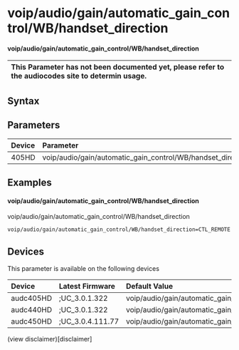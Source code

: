 ﻿---
description: voip/audio/gain/automatic_gain_control/WB/handset_direction
search: false
---

# voip/audio/gain/automatic_gain_control/WB/handset_direction

#### voip/audio/gain/automatic_gain_control/WB/handset_direction


| This Parameter has not been documented yet, please refer to the audiocodes site to determin usage.  | 
| :--- |

## Syntax

## Parameters
|Device|Parameter|value|Description|
|:---|:---|:---|:---|
| 405HD | voip/audio/gain/automatic_gain_control/WB/handset_direction |  |  |

## Examples
#### voip/audio/gain/automatic_gain_control/WB/handset_direction

voip/audio/gain/automatic_gain_control/WB/handset_direction

```
voip/audio/gain/automatic_gain_control/WB/handset_direction=CTL_REMOTE
```

## Devices
This parameter is available on the following devices

| Device | Latest Firmware | Default Value |
|:---|:---|:---|
| audc405HD | ;UC_3.0.1.322 | voip/audio/gain/automatic_gain_control/WB/handset_direction=CTL_REMOTE 
| audc440HD | ;UC_3.0.1.322 | voip/audio/gain/automatic_gain_control/WB/handset_direction=CTL_REMOTE 
| audc450HD | ;UC_3.0.4.111.77 | voip/audio/gain/automatic_gain_control/WB/handset_direction=CTL_REMOTE 

(view disclaimer)[disclaimer]
